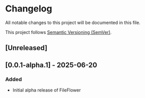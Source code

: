 # Changelog

All notable changes to this project will be documented in this file.

This project follows [Semantic Versioning (SemVer)](https://semver.org/).

## [Unreleased]

## [0.0.1-alpha.1] - 2025-06-20
### Added
- Initial alpha release of FileFlower
